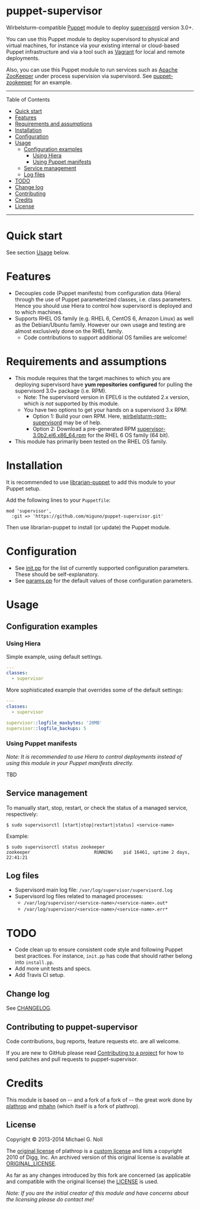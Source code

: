 # puppet-supervisor

Wirbelsturm-compatible [Puppet](http://puppetlabs.com/) module to deploy [supervisord](http://www.supervisord.org/)
version 3.0+.

You can use this Puppet module to deploy supervisord to physical and virtual machines, for instance via your existing
internal or cloud-based Puppet infrastructure and via a tool such as [Vagrant](http://www.vagrantup.com/) for local
and remote deployments.

Also, you can use this Puppet module to run services such as [Apache ZooKeeper](http://zookeeper.apache.org/) under
process supervision via supervisord.  See [puppet-zookeeper](https://github.com/miguno/puppet-zookeeper) for an example.

---

Table of Contents

* <a href="#quickstart">Quick start</a>
* <a href="#features">Features</a>
* <a href="#requirements">Requirements and assumptions</a>
* <a href="#installation">Installation</a>
* <a href="#configuration">Configuration</a>
* <a href="#usage">Usage</a>
    * <a href="#configuration-examples">Configuration examples</a>
        * <a href="#hiera">Using Hiera</a>
        * <a href="#manifests">Using Puppet manifests</a>
    * <a href="#service-management">Service management</a>
    * <a href="#log-files">Log files</a>
* <a href="#todo">TODO</a>
* <a href="#changelog">Change log</a>
* <a href="#contributing">Contributing</a>
* <a href="#credits">Credits</a>
* <a href="#license">License</a>

---

<a name="quickstart"></a>

# Quick start

See section [Usage](#usage) below.


<a name="features"></a>

# Features

* Decouples code (Puppet manifests) from configuration data (Hiera) through the use of Puppet parameterized classes,
  i.e. class parameters.  Hence you should use Hiera to control how supervisord is deployed and to which machines.
* Supports RHEL OS family (e.g. RHEL 6, CentOS 6, Amazon Linux) as well as the Debian/Ubuntu family.  However our
  own usage and testing are almost exclusively done on the RHEL family.
    * Code contributions to support additional OS families are welcome!


<a name="requirements"></a>

# Requirements and assumptions

* This module requires that the target machines to which you are deploying supervisord have **yum repositories**
  **configured** for pulling the supervisord 3.0+ package (i.e. RPM).
    * Note: The supervisord version in EPEL6 is the outdated 2.x version, which _is not_ supported by this module.
    * You have two options to get your hands on a supervisord 3.x RPM:
        * Option 1: Build your own RPM.
          Here, [wirbelsturm-rpm-supervisord](https://github.com/miguno/wirbelsturm-rpm-supervisord) may be of help.
        * Option 2: Download a pre-generated RPM
          [supervisor-3.0b2.el6.x86_64.rpm](https://yum.miguno.com/bigdata/redhat/6/x86_64/supervisor-3.0b2.el6.x86_64.rpm)
          for the RHEL 6 OS family (64 bit).
* This module has primarily been tested on the RHEL OS family.


<a name="installation"></a>

# Installation

It is recommended to use [librarian-puppet](https://github.com/rodjek/librarian-puppet) to add this module to your
Puppet setup.

Add the following lines to your `Puppetfile`:

```
mod 'supervisor',
  :git => 'https://github.com/miguno/puppet-supervisor.git'
```

Then use librarian-puppet to install (or update) the Puppet module.


<a name="configuration"></a>

# Configuration

* See [init.pp](manifests/init.pp) for the list of currently supported configuration parameters.  These should be self-explanatory.
* See [params.pp](manifests/params.pp) for the default values of those configuration parameters.


<a name="usage"></a>

# Usage


<a name="configuration-examples"></a>

## Configuration examples


<a name="hiera"></a>

### Using Hiera

Simple example, using default settings.

```yaml
---
classes:
  - supervisor
```

More sophisticated example that overrides some of the default settings:

```yaml
---
classes:
  - supervisor

supervisor::logfile_maxbytes: '20MB'
supervisor::logfile_backups: 5
```


<a name="manifests"></a>

### Using Puppet manifests

_Note: It is recommended to use Hiera to control deployments instead of using this module in your Puppet manifests_
_directly._

TBD


<a name="service-management"></a>

## Service management

To manually start, stop, restart, or check the status of a managed service, respectively:

    $ sudo supervisorctl [start|stop|restart|status] <service-name>

Example:

    $ sudo supervisorctl status zookeeper
    zookeeper                        RUNNING    pid 16461, uptime 2 days, 22:41:21


<a name="log-files"></a>

## Log files

* Supervisord main log file: `/var/log/supervisor/supervisord.log`
* Supervisord log files related to managed processes:
    * `/var/log/supervisor/<service-name>/<service-name>.out*`
    * `/var/log/supervisor/<service-name>/<service-name>.err*`


<a name="todo"></a>

# TODO

* Code clean up to ensure consistent code style and following Puppet best practices.
  For instance, `init.pp` has code that should rather belong into `install.pp`.
* Add more unit tests and specs.
* Add Travis CI setup.


<a name="changelog"></a>

## Change log

See [CHANGELOG](CHANGELOG.md).


<a name="contributing"></a>

## Contributing to puppet-supervisor

Code contributions, bug reports, feature requests etc. are all welcome.

If you are new to GitHub please read [Contributing to a project](https://help.github.com/articles/fork-a-repo) for how
to send patches and pull requests to puppet-supervisor.


<a name="credits"></a>

# Credits

This module is based on -- and a fork of a fork of -- the great work done by
[plathrop](https://github.com/plathrop/puppet-module-supervisor) and
[mhahn](https://github.com/mhahn/puppet-supervisor) (which itself is a fork of plathrop).


<a name="license"></a>

## License

Copyright © 2013-2014 Michael G. Noll

The [original license](https://github.com/plathrop/puppet-module-supervisor/blob/master/LICENSE) of plathrop is a
[custom license](https://github.com/plathrop/puppet-module-supervisor/blob/master/LICENSE) and lists a copyright
2010 of Digg, Inc.  An archived version of this original license is available at [ORIGINAL_LICENSE](ORIGINAL_LICENSE).

As far as any changes introduced by this fork are concerned (as applicable and compatible with the original license)
the [LICENSE](LICENSE) is used.

_Note: If you are the initial creator of this module and have concerns about the licensing please do contact me!_
